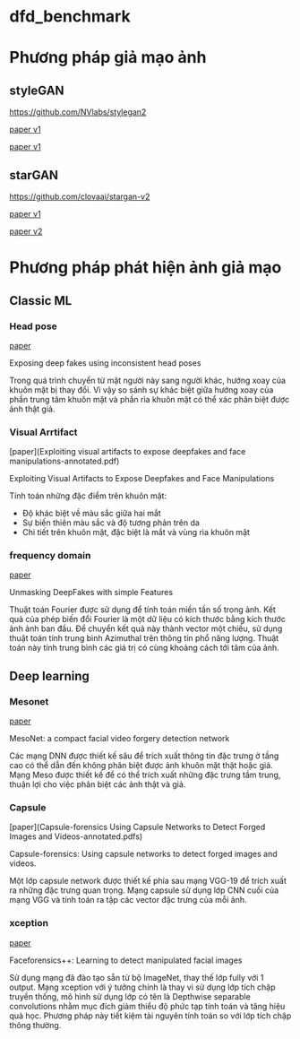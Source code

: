 # dfd_benchmark

# Phương pháp giả mạo ảnh
## styleGAN
https://github.com/NVlabs/stylegan2

[paper v1](1812.04948.pdf)

[paper v1](1912.04958.pdf)


## starGAN
https://github.com/clovaai/stargan-v2

[paper v1](1711.09020.pdf)

[paper v2](1912.01865.pdf)




# Phương pháp phát hiện ảnh giả mạo
## Classic ML
### Head pose 
[paper](1811.00661.pdf)

Exposing deep fakes using inconsistent head poses

Trong quá trình chuyển từ mặt người này sang người khác, 
hướng xoay của khuôn mặt bị thay đổi. Vì vậy so sánh sự khác biệt 
giữa hướng xoay của phần trung tâm khuôn mặt và phần rìa khuôn mặt 
có thể xác phân biệt được ảnh thật giả.


### Visual Arrtifact
[paper](Exploiting visual artifacts to expose deepfakes and face manipulations-annotated.pdf)

Exploiting Visual Artifacts to Expose Deepfakes and Face Manipulations

Tính toán những đặc điểm trên khuôn mặt:

* Độ khác biệt về màu sắc giữa hai mắt
* Sự biến thiên màu sắc và độ tương phản trên da
* Chi tiết trên khuôn mặt, đặc biệt là mắt và vùng rìa khuôn mặt


### frequency domain 
[paper](1911.00686.pdf)

Unmasking DeepFakes with simple Features

Thuật toán Fourier được sử dụng để tính toán miền tần số trong ảnh. Kết quả 
của phép biến đổi Fourier là một dữ liệu có kích thước bằng kích thước 
ảnh ảnh ban đầu. Để chuyển kết quả này thành vector một chiều, sử dụng 
thuật toán tính trung bình Azimuthal trên thông tin phổ năng lượng. Thuật 
toán này tính trung bình các giá trị có cùng khoảng cách tới tâm của ảnh.


## Deep learning
### Mesonet
[paper](1809.00888.pdf)

MesoNet: a compact facial video forgery detection network

Các mạng DNN được thiết kế sâu để trích xuất thông tin đặc trưng ở 
tầng cao có thể dẫn đến không phân biệt được ảnh khuôn mặt thật hoặc giả.
 Mạng Meso được thiết kế để có thể trích xuất những đặc trưng tầm trung, 
 thuận lợi cho việc phân biệt các ảnh thật và giả. 

### Capsule
[paper](Capsule-forensics Using Capsule Networks to Detect Forged Images and Videos-annotated.pdfs)

Capsule-forensics: Using capsule networks to detect forged images and videos.

Một lớp capsule network được thiết kế phía sau mạng VGG-19 để trích xuất ra
 những đặc trưng quan trọng. Mạng capsule sử dụng lớp CNN cuối của mạng VGG 
 và tính toán ra tập các vector đặc trưng của mỗi ảnh.



### xception
[paper](1901.08971-annotated.pdf)

Faceforensics++: Learning to detect manipulated facial images

Sử dụng mạng đã đào tạo sẵn từ bộ ImageNet, thay thế lớp fully với 
1 output. Mạng xception với ý tưởng chính là thay vì sử dụng lớp 
tích chập truyền thống, mô hình sử dụng lớp có tên là Depthwise 
separable convolutions nhằm mục đích giảm thiểu độ phức tạp tính 
toán và tăng hiệu quả học. Phương pháp này tiết kiệm tài nguyên 
tính toán so với lớp tích chập thông thường.




